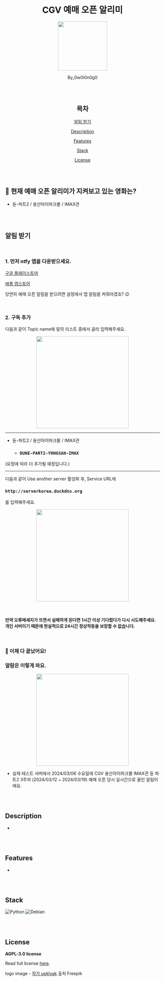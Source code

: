 <div align="center">

# CGV 예매 오픈 알리미

<p align="center">
  <img src="./img/logo.png" width="160"/>
</p>

By_0w0i0n0g0

<br>
<br>

## 목차

[알림 받기](#알림-받기)

[Description](#description)

[Features](#features)

[Stack](#stack)

[License](#license)

</div>

<br>
<br>

## 🔎 현재 예매 오픈 알리미가 지켜보고 있는 영화는?

- 듄-파트2 / 용산아이파크몰 / IMAX관

<br>
<br>

## 알림 받기

<br>

### 1. 먼저 ntfy 앱을 다운받으세요.

[구글 플레이스토어](https://play.google.com/store/apps/details?id=io.heckel.ntfy)

[애플 앱스토어](https://apps.apple.com/us/app/ntfy/id1625396347)

당연히 예매 오픈 알림을 받으려면 설정에서 앱 알림을 켜줘야겠죠? 😉

<br>

### 2. 구독 추가

다음과 같이 Topic name에 밑의 리스트 중에서 골라 입력해주세요.

<p align="center">
  <img src="./img/topic-name.png" width="300"/>
</p>

---

- 듄-파트2 / 용산아이파크몰 / IMAX관

  - ### ```DUNE-PART2-YONGSAN-IMAX```

(요청에 따라 더 추가될 예정입니다.)

---

다음과 같이 Use another server 활성화 후, Service URL에
### ```http://serverkorea.duckdns.org```
를 입력해주세요.

<p align="center">
  <img src="./img/use-another-server.png" width="300"/>
</p>

<br>

#### 만약 오류메세지가 뜨면서 실패하게 된다면 1시간 이상 기다렸다가 다시 시도해주세요. 개인 서버이기 때문에 현실적으로 24시간 정상작동을 보장할 수 없습니다.

<br>

### 🎉 이제 다 끝났어요!

### 알람은 이렇게 와요.

<p align="center">
  <img src="./img/dune-part2-week3.png" width="300"/>
</p>

- 실제 테스트 서버에서 2024/03/06 수요일에  CGV 용산아이파크몰 IMAX관 듄 파트2 3주차 (2024/03/12 ~ 2024/03/19) 예매 오픈 당시 실시간으로 울린 알림이에요.

<br>
<br>

## Description

-

<br>
<br>

## Features

- 

<br>
<br>

## Stack

![Python](https://img.shields.io/badge/python-3670A0?style=for-the-badge&logo=python&logoColor=ffdd54) ![Debian](https://img.shields.io/badge/Debian-D70A53?style=for-the-badge&logo=debian&logoColor=white)

<br>
<br>

## License

**AGPL-3.0 license**

Read full license [here](https://github.com/0w0i0n0g0/cgv-open-push/blob/main/LICENSE).

logo image - 
<a href="https://kr.freepik.com/free-photo/3d-render-notification-bell-icon-new-email-message_34503708.htm#query=%EC%95%8C%EB%A6%BC%20%EC%95%84%EC%9D%B4%EC%BD%98&position=0&from_view=keyword&track=ais&uuid=0303dc60-e421-4177-8ab2-29b1326ae712">작가 upklyak</a> 출처 Freepik